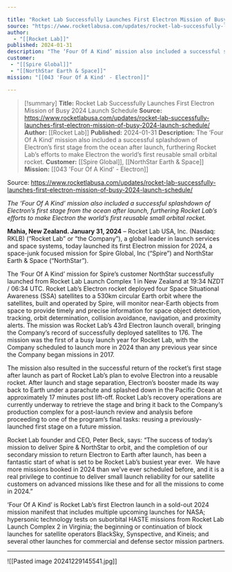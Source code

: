 ```yaml
---

title: "Rocket Lab Successfully Launches First Electron Mission of Busy 2024 Launch Schedule "
source: "https://www.rocketlabusa.com/updates/rocket-lab-successfully-launches-first-electron-mission-of-busy-2024-launch-schedule/"
author:
  - "[[Rocket Lab]]"
published: 2024-01-31
description: "The ‘Four Of A Kind’ mission also included a successful splashdown of Electron’s first stage from the ocean after launch, furthering Rocket Lab’s efforts to make Electron the world’s first reusable small orbital rocket."
customer:
 - "[[Spire Global]]"
 - "[[NorthStar Earth & Space]]"
mission: "[[043 'Four Of A Kind' - Electron]]"

---
```

>[!summary]
**Title:** Rocket Lab Successfully Launches First Electron Mission of Busy 2024 Launch Schedule 
**Source:** https://www.rocketlabusa.com/updates/rocket-lab-successfully-launches-first-electron-mission-of-busy-2024-launch-schedule/
**Author:** [[Rocket Lab]]
**Published:** 2024-01-31
**Description:** The ‘Four Of A Kind’ mission also included a successful splashdown of Electron’s first stage from the ocean after launch, furthering Rocket Lab’s efforts to make Electron the world’s first reusable small orbital rocket.
**Customer:** [[Spire Global]], [[NorthStar Earth & Space]]
**Mission:** [[043 'Four Of A Kind' - Electron]]

Source: https://www.rocketlabusa.com/updates/rocket-lab-successfully-launches-first-electron-mission-of-busy-2024-launch-schedule/

*The ‘Four Of A Kind’ mission also included a successful splashdown of Electron’s first stage from the ocean after launch, furthering Rocket Lab’s efforts to make Electron the world’s first reusable small orbital rocket.*

**Mahia, New Zealand. January 31, 2024** – Rocket Lab USA, Inc. (Nasdaq: RKLB) (“Rocket Lab” or “the Company”), a global leader in launch services and space systems, today launched its first Electron mission for 2024, a space-junk focused mission for Spire Global, Inc (“Spire”) and NorthStar Earth & Space (“NorthStar”).

The ‘Four Of A Kind’ mission for Spire’s customer NorthStar successfully launched from Rocket Lab Launch Complex 1 in New Zealand at 19:34 NZDT / 06:34 UTC. Rocket Lab’s Electron rocket deployed four Space Situational Awareness (SSA) satellites to a 530km circular Earth orbit where the satellites, built and operated by Spire, will monitor near-Earth objects from space to provide timely and precise information for space object detection, tracking, orbit determination, collision avoidance, navigation, and proximity alerts. The mission was Rocket Lab’s 43rd Electron launch overall, bringing the Company’s record of successfully deployed satellites to 176. The mission was the first of a busy launch year for Rocket Lab, with the Company scheduled to launch more in 2024 than any previous year since the Company began missions in 2017. 

The mission also resulted in the successful return of the rocket’s first stage after launch as part of Rocket Lab’s plan to evolve Electron into a reusable rocket. After launch and stage separation, Electron’s booster made its way back to Earth under a parachute and splashed down in the Pacific Ocean at approximately 17 minutes post lift-off. Rocket Lab’s recovery operations are currently underway to retrieve the stage and bring it back to the Company’s production complex for a post-launch review and analysis before proceeding to one of the program’s final tasks: reusing a previously-launched first stage on a future mission.

Rocket Lab founder and CEO, Peter Beck, says: “The success of today’s mission to deliver Spire & NorthStar to orbit, and the completion of our secondary mission to return Electron to Earth after launch, has been a fantastic start of what is set to be Rocket Lab’s busiest year ever.  We have more missions booked in 2024 than we’ve ever scheduled before, and it is a real privilege to continue to deliver small launch reliability for our satellite customers on advanced missions like these and for all the missions to come in 2024.”

‘Four Of A Kind’ is Rocket Lab’s first Electron launch in a sold-out 2024 mission manifest that includes multiple upcoming launches for NASA; hypersonic technology tests on suborbital HASTE missions from Rocket Lab Launch Complex 2 in Virginia; the beginning or continuation of block launches for satellite operators BlackSky, Synspective, and Kineis; and several other launches for commercial and defense sector mission partners.

---

![[Pasted image 20241229145541.jpg]]